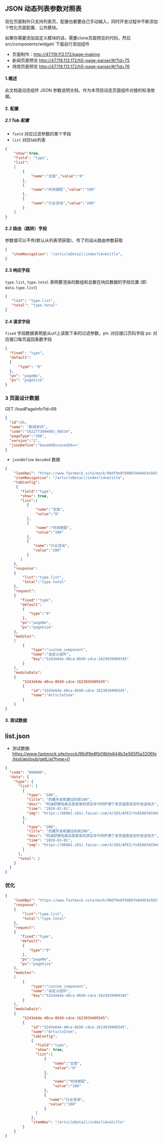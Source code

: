## JSON 动态列表参数对照表
现在页面制作只支持列表页，配置也都要自己手动输入，同时开发过程中不断添加个性化页面配置、公共模块。
>
如果你需要添加自定义模块的话，需要clone页面预览的代码，然后src/components/widget/ 下面自行添加组件
>
- 页面制作：http://47.119.113.172/page-making
- 新闻页面预览 http://47.119.113.172/h5-page-parser/#/?id=75
- 场馆页面预览 http://47.119.113.172/h5-page-parser/#/?id=76

#### 1.概述

此文档是动态组件 JSON 参数说明文档，作为本项目动态页面组件对接的标准依据。

#### 2. 配置

##### 2.1 Tab 配置
- `field` 对应过滤参数的某个字段
- `list` 对应tab列表
>
```json
{
    "show":true,
    "field": "type",
    "list":
    [
        {
            "name":"全部","value":"0"
        },
        {
            "name":"时尚搭配","value":"100"
        },
        {
            "name":"行业咨询","value":"200"
        }
    ]
}
```

#### 2.2 路由（跳转）字段
参数值可以不传(默认从列表项获取)，传了的话从路由参数获取

```json
{
   "itemNavigation": "/articleDetail/index?id=&title",
}
```

#### 2.3 响应字段
`type.list`, `type.total` 表明要渲染的数组和总数在响应数据的字段位置 (即: `data.type.list`)
```json
{
   "list": "type.list",
   "total": "type.total"
}
```

#### 2.4 请求字段
`fixed` 字段数据表明是从url上读取下来的过滤参数，pn: 对应接口页码字段 ps: 对应接口每页返回条数字段
```json
{
  "fixed": "type",
  "default": 
  {
      "type": "0"
  },
  "pn": "pageNo",
  "ps": "pageSize"
}
```

### 3 页面设计数据
GET /loadPageInfo?id=68
```json
{
  "id":68,
  "name": "新闻资讯",
  "code":"1622773094601_68534",
  "pageType":"200",
  "version":"1", 
  "jsonDefine":"base64EncocedXX=="
}
```

- `jsonDefine` `decoded` 数据

```json
{
    "loadApi": "https://www.fastmock.site/mock/96df9e8fb08bfe844b3e565f5a3206fe/test/api/pub/getList",
    "itemNavigation": "/articleDetail/index?id=&title",
    "tabConfig":
     {
       "field":"type",
       "show": true,
       "list":[
          {
              "name":"全部",
              "value":"0"
          },
          {
              "name":"时尚搭配",
              "value":"100"
          },
          {
             "name":"行业咨询",
             "value":"200"
          }
       ]
    },
    "response":
    {
        "list":"type.list",
        "total":"type.total"
    },
    "request":
    {
       "fixed":"type",
       "default":
        {
           "type":"0"
        },
       "pn":"pageNo",
       "ps":"pageSize"
    },
    "modules":
    [
        {
            "type":"custom_component",
            "name":"自定义组件",
            "key":"5243e64e-40ca-8b50-cdce-1623039409345"
        }
    ],
    "moduleData":
    {
        "5243e64e-40ca-8b50-cdce-1623039409345":
        {
            "id":"5243e64e-40ca-8b50-cdce-1623039409345",
            "name":"ArticleItem"
        }
    }
}
```

#### 3. 测试数据

## list.json
- 测试数据: https://www.fastmock.site/mock/96df9e8fb08bfe844b3e565f5a3206fe/test/api/pub/getList?type=0
```json
{
  "code": "000000",
  "data": {
    "type": {
      "list": [
        {
          "type": "100",
          "title": "的撒开发和建设的规100",
          "desc": "阿迪舒服哈森岛宽晃发的颂古非今阿萨德个发货速度发定时发送地方",
          "time": "2020-01-01",
          "img": "https://66861.s81i.faiusr.com/4/103/AFEIrYoEEAQYACDm84HWBSiN0KWQAjCKAjjHAUBn.png"
        },
        {
          "type": "200",
          "title": "的撒开发和建设的规200",
          "desc": "阿迪舒服哈森岛宽晃发的颂古非今阿萨德个发货速度发定时发送地方",
          "time": "2020-01-01",
          "img": "https://66861.s81i.faiusr.com/4/103/AFEIrYoEEAQYACDm84HWBSiN0KWQAjCKAjjHAUBn.png"
        }
      ],
      "total": 2
    }
  }
}
```


### 优化
```json
{
    "loadApi": "https://www.fastmock.site/mock/96df9e8fb08bfe844b3e565f5a3206fe/test/api/pub/getList",
    "response":
    {
        "list":"type.list",
        "total":"type.total"
    },
    "request":
    {
       "fixed":"type",
       "default":
        {
           "type":"0"
        },
       "pn":"pageNo",
       "ps":"pageSize"
    },
    "modules":
    [
        {
            "type":"custom_component",
            "name":"自定义组件",
            "key":"5243e64e-40ca-8b50-cdce-1623039409345"
        }
    ],
    "moduleData":
    {
        "5243e64e-40ca-8b50-cdce-1623039409345":
        {
            "id":"5243e64e-40ca-8b50-cdce-1623039409345",
            "name":"ArticleItem",
            "tabConfig":
            {
              "field":"type",
              "show": true,
              "list":[
                  {
                      "name":"全部",
                      "value":"0"
                  },
                  {
                      "name":"时尚搭配",
                      "value":"100"
                  },
                  {
                    "name":"行业咨询",
                    "value":"200"
                  }
              ]
            },
            "itemNav": "/articleDetail/index?id=&title"
        }
    }
}
```